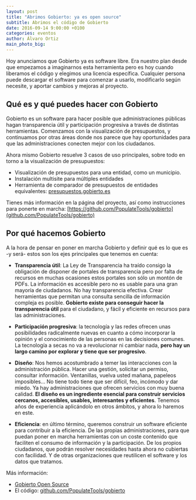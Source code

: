 ```yaml
---
layout: post
title: "Abrimos Gobierto: ya es open source"
subtitle: Abrimos el código de Gobierto
date: 2016-09-14 9:00:00 +0100
categories: eventos
author: Álvaro Ortiz
main_photo_big: 
---
```


Hoy anunciamos que Gobierto ya es software libre. Era nuestro plan desde que empezamos a imaginarnos esta herramienta pero es hoy cuando liberamos el código  y elegimos una licencia específica. Cualquier persona puede descargar el software para comenzar a usarlo, modificarlo según necesite, y aportar cambios y mejoras al proyecto. 

## Qué es y qué puedes hacer con Gobierto

Gobierto es un software para hacer posible que administraciones públicas hagan transparencia útil y participación progresiva a través de distintas herramientas. Comenzamos con la visualización de presupuestos, y continuamos por otras áreas donde nos parece que hay oportunidades para que las administraciones conecten mejor con los ciudadanos. 

Ahora mismo Gobierto resuelve 3 casos de uso principales, sobre todo en torno a la visualización de presupuestos: 

- Visualización de presupuestos para una entidad, como un municipio.
- Instalación multisite para múltiples entidades
- Herramienta de comparador de presupuestos de entidades equivalentes:  [presupuestos.gobierto.es](http://presupuestos.gobierto.es)

Tienes más información en la página del proyecto, así como instrucciones para ponerte en marcha: [https://github.com/PopulateTools/gobierto](github.com/PopulateTools/gobierto)

## Por qué hacemos Gobierto

A la hora de pensar en poner en marcha Gobierto y definir qué es lo que es -y será- estos son los ejes principales que tenemos en cuenta:

- **Transparencia útil**: La Ley de Transparencia ha traído consigo la obligación de disponer de portales de transparencia pero por falta de recursos en muchas ocasiones estos portales son sólo un montón de PDFs. La información es accesible pero no es usable para una gran mayoría de ciudadanos. No hay transparencia efectiva. Crear herramientas que permitan una consulta sencilla de información compleja es posible. **Gobierto existe para conseguir hacer la transparencia útil** para el ciudadano, y fácil y eficiente en recursos para las administraciones.

- **Participación progresiva**: la tecnología y las redes ofrecen unas posibilidades radicalmente nuevas en cuanto a cómo incorporar la opinión y el conocimiento de las personas en las decisiones comunes. La tecnología a secas no va a revolucionar ni cambiar nada, **pero hay un largo camino por explorar y tiene que ser progresivo**.

- **Diseño**: Nos hemos acostumbrado a temer las interacciones con la administración pública. Hacer una gestión, solicitar un permiso, consultar información. Ventanillas, vuelva usted mañana, papeleos imposibles… No tiene todo tiene que ser difícil, feo, incómodo y dar miedo. Ya hay administraciones que ofrecen servicios con muy buena calidad. **El diseño es un ingrediente esencial para construir servicios cercanos, accesibles, usables, interesantes y eficientes**. Tenemos años de experiencia aplicándolo en otros ámbitos, y ahora lo haremos en este.

- **Eficiencia**: en último término, queremos construir un software eficiente para contribuir a la eficiencia. De las propias administraciones, para que puedan poner en marcha herramientas con un coste contenido que faciliten el consumo de información y la participación. De los propios ciudadanos, que podrán resolver necesidades hasta ahora no cubiertas con facilidad. Y de otras organizaciones que reutilicen el software y los datos que tratamos. 

Más información: 
- [Gobierto Open Source](/open-source/)
- El código: [github.com/PopulateTools/gobierto](http://github.com/PopulateTools/gobierto/)






